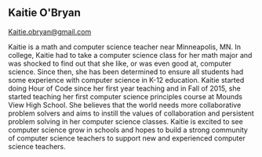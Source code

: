 ## Kaitie O'Bryan

[Kaitie.obryan@gmail.com](mailto:Kaitie.obryan@gmail.com)

Kaitie is a math and computer science teacher near Minneapolis, MN.  In college, Kaitie had to take a computer science class for her math major and was shocked to find out that she like, or was even good at, computer science.  Since then, she has been determined to ensure all students had some experience with computer science in K-12 education.  Kaitie started doing Hour of Code since her first year teaching and in Fall of 2015, she started teaching her first computer science principles course at Mounds View High School.  She believes that the world needs more collaborative problem solvers and aims to instill the values of collaboration and persistent problem solving in her computer science classes.  Kaitie is excited to see computer science grow in schools and hopes to build a strong community of computer science teachers to support new and experienced computer science teachers. 
